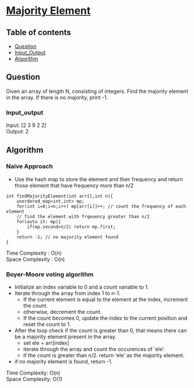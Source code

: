 # [Majority Element](https://www.codingninjas.com/codestudio/problems/day-6-majority-element_8230731?challengeSlug=striver-sde-challenge&leftPanelTab=0)

## Table of contents

- [Question](#question)
- [Input_Output](#input_output)
- [Algorithm](#algorithm)

## Question
Given an array of length N, consisting of integers. Find the majority element in the array. If there is no majority, print -1.

### Input_output
Input: [2 3 9 2 2] </br>
Output: 2

## Algorithm

### Naive Approach
- Use the hash map to store the element and their frequency and return those element that have frequency more than n/2

```
int findMajorityElement(int arr[],int n){
    unordered_map<int,int> mp;
    for(int i=0;i<n;i++) mp[arr[i]]++; // count the frequency of each element
    // find the element with frqeuency greater than n/2
    for(auto it: mp){
        if(mp.second>n/2) return mp.first;
    }
    return -1; // no majority element found
}
```

Time Complexity : O(n)</br>
Space Complexity : O(n)

### Boyer-Moore voting algorithm
- Initialize an index variable to 0 and a count variable to 1.
- Iterate through the array from index 1 to n-1.
    - If the current element is equal to the element at the index, increment the count.
    - otherwise, decrement the count.
    - If the count becomes 0, update the index to the current position and reset the count to 1.
- After the loop check if the count is greater than 0, that means there can be a majority element present in the array.
    - set ele = arr[index]
    - iterate through the array and count the occurences of 'ele'.
    - if the count is greater than n/2. return 'ele' as the majority element.
- if no majority element is found, return -1.

Time Complexity: O(n)</br>
Space Complexity: O(1)
